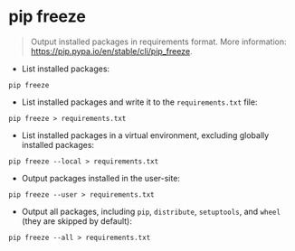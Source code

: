 # pip freeze

> Output installed packages in requirements format.
> More information: <https://pip.pypa.io/en/stable/cli/pip_freeze>.

- List installed packages:

`pip freeze`

- List installed packages and write it to the `requirements.txt` file:

`pip freeze > requirements.txt`

- List installed packages in a virtual environment, excluding globally installed packages:

`pip freeze --local > requirements.txt`

- Output packages installed in the user-site:

`pip freeze --user > requirements.txt`

- Output all packages, including `pip`, `distribute`, `setuptools`, and `wheel` (they are skipped by default):

`pip freeze --all > requirements.txt`
